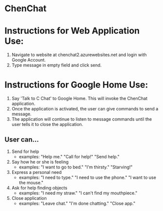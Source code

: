 # ChenChat

# Instructions for Web Application Use:
1. Navigate to website at chenchat2.azurewebsites.net and login with Google Account.
2. Type message in empty field and click send.

# Instructions for Google Home Use:
1. Say 'Talk to C Chat' to Google Home.  This will invoke the ChenChat application.
2. Once the application is activated, the user can give commands to send a message.
3. The application will continue to listen to message commands until the user tells it to close the application.

## User can...
1. Send for help
	* examples: "Help me." "Call for help!" "Send help."
2. Say how he or she is feeling
	* examples: "I want to go to bed." "I'm thirsty." "Starving!"
3. Express a personal need
	* examples: "I need to type." "I need to use the phone." "I want to use the mouse."
4. Ask for help finding objects
	* examples: "I need my straw." "I can't find my mouthpiece."
5. Close application
	* examples: "Leave chat." "I'm done chatting." "Close app."



